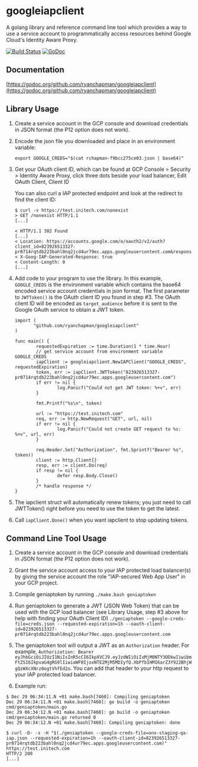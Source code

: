 # googleiapclient

A golang library and reference command line tool which provides a way to use a service account to programmatically access
resources behind Google Cloud's Identity Aware Proxy.

[![Build Status](https://travis-ci.org/ryanchapman/googleiapclient.svg?branch=master)](https://travis-ci.org/ryanchapman/googleiapclient)
[![GoDoc](https://godoc.org/github.com/ryanchapman/googleiapclient?status.svg)](https://godoc.org/github.com/ryanchapman/googleiapclient)

## Documentation

[https://godoc.org/github.com/ryanchapman/googleiapclient](https://godoc.org/github.com/ryanchapman/googleiapclient)

## Library Usage

1. Create a service account in the GCP console and download credentials in JSON format (the P12 option does not work).

2. Encode the json file you downloaded and place in an environment variable:

    ```
    export GOOGLE_CREDS="$(cat rchapman-f9bcc275ce03.json | base64)"
    ```

3. Get your OAuth client ID, which can be found at
       GCP Console > Security > Identity Aware Proxy, click three dots beside your load balancer, Edit OAuth Client, Client ID

   You can also curl a IAP protected endpoint and look at the redirect to find the client ID:

    ```
    $ curl -v https://test.initech.com/nonexist
    > GET /nonexist HTTP/1.1
    [...]
    
    < HTTP/1.1 302 Found
    [...]
    < Location: https://accounts.google.com/o/oauth2/v2/auth?client_id=823926513327-pr0714rqtdb223bahl0nq2jcd4ur79ec.apps.googleusercontent.com&response_type=code&scope=openid+email&redirect_uri=https://test.initech.com/_gcp_gatekeeper/authenticate&state=XXXXXXX
    < X-Goog-IAP-Generated-Response: true
    < Content-Length: 0
    [...]
    ```
       
4. Add code to your program to use the library.  In this example, `GOOGLE_CREDS` is the environment variable
   which contains the base64 encoded service account credentials in json format.  The first parameter to
   `JWTToken()` is the OAuth client ID  you found in step #3.  The OAuth client ID will be encoded as `target_audience` before it is sent to the Google OAuth service to obtain a JWT token.

    ```
    import (
           "github.com/ryanchapman/googleiapclient"
    )
    
    func main() {
            requestedExpiration := time.Duration(1 * time.Hour)
            // get service account from environment variable   GOOGLE_CREDS
            iapClient := googleiapclient.NewIAPClient("GOOGLE_CREDS", requestedExpiration)
            token, err := iapClient.JWTToken("823926513327-pr0714rqtdb223bahl0nq2jcd4ur79ec.apps.googleusercontent.com")
            if err != nil {
                    log.Panicf("Could not get JWT token: %+v", err)
            }
    
            fmt.Printf("%s\n", token)
            
            url := "https://test.initech.com"
            req, err := http.NewRequest("GET", url, nil)
            if err != nil {
                    log.Panicf("Could not create GET request to %s: %+v", url, err)
            }
    
            req.Header.Set("Authorization", fmt.Sprintf("Bearer %s", token))
            client := http.Client{}
            resp, err := client.Do(req)
            if resp != nil {
                    defer resp.Body.Close()
            }
            /* handle response */
    }
    ```
    
5. The iapclient struct will automatically renew tokens; you just need to call JWTToken() right before you need to use the token to get the latest.

6. Call `iapClient.Done()` when you want iapclient to stop updating tokens.

## Command Line Tool Usage

1. Create a service account in the GCP console and download credentials in JSON format (the P12 option does not work).

2. Grant the service account access to your IAP protected load balancer(s) by giving the service account the role "IAP-secured Web App User" in your GCP project.

3. Compile geniaptoken by running `./make.bash geniaptoken` 

4. Run geniaptoken to generate a JWT (JSON Web Token) that can be used with the GCP load balancer  (see Library Usage, step #3 above for help with finding your OAuth Client ID) `./geniaptoken --google-creds-file=creds.json --requested-expiration=1h --oauth-client-id=823926513327-pr0714rqtdb223bahl0nq2jcd4ur79ec.apps.googleusercontent.com`

5. The geniaptoken tool will output a JWT as an `Authorization` header. For example, `Authorization: Bearer eyJhbGciOiJIUzI1NiIsInR5cCI6IkpXVCJ9.eyJzdWIiOiIxMjM0NTY3ODkwIiwibmFtZSI6IkpvaG4gRG9lIiwiaWF0IjoxNTE2MjM5MDIyfQ.XbPfbIHMI6arZ3Y922BhjWgQzWXcXNrz0ogtVhfEd2o`.  You can add that header to your http request to your IAP protected load balancer.

6. Example run:

```
$ Dec 29 06:34:11.N +01 make.bash[7460]: Compiling geniaptoken
Dec 29 06:34:11.N +01 make.bash[7460]: go build -o geniaptoken cmd/geniaptoken/main.go
Dec 29 06:34:12.N +01 make.bash[7460]: go build -o geniaptoken cmd/geniaptoken/main.go returned 0
Dec 29 06:34:12.N +01 make.bash[7460]: Compiling geniaptoken: done

$ curl -D- -s -H "$(./geniaptoken --google-creds-file=onx-staging-qa-iap.json --requested-expiration=1h --oauth-client-id=823926513327-pr0714rqtdb223bahl0nq2jcd4ur79ec.apps.googleusercontent.com)" https://test.initech.com
HTTP/2 200
[...]
```